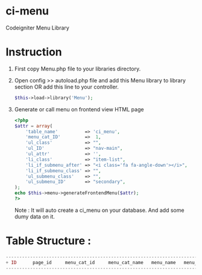 # ci-menu
Codeigniter Menu Library

# Instruction 
1.  First copy Menu.php file to your libraries directory.
2.  Open config >> autoload.php file and add this Menu library to library section 
    OR
    add this line to your controller.

    ```php
    $this->load->library('Menu');
    ```

3.  Generate or call menu on frontend view HTML page

    ```php
    <?php
    $attr = array(
        'table_name'          => 'ci_menu',
        'menu_cat_ID'         =>  1,
        'ul_class'            => "",
        'ul_ID'               => "nav-main",
        'ul_attr'             => '',
        'li_class'            => "item-list",
        'li_if_submenu_after' => "<i class='fa fa-angle-down'></i>",
        'li_if_submenu_class' => "",
        'ul_submenu_class'    => "",
        'ul_submenu_ID'       => "secondary",
    );
    echo $this->menu->generateFrontendMenu($attr);
    ?>    
    ```


    Note : It will auto create a ci_menu on your database. And add some dumy data on it.

# Table Structure :

```php
--------------------------------------------------------------------------------------------
+ ID      page_id     menu_cat_id     menu_cat_name   menu_name   menu_parent     menu_url +
--------------------------------------------------------------------------------------------
```